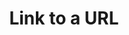 ---
title: 'Link to a URL'
field: 'is.link.url'
slug: 'is-link-url'
description: 'Internet link to any other associated item'
comment: 'Try to always link to any standard and permament identifier (eg, not a PDF). Data element used by Evidensia'
required: False
module: 'Form'
cluster: 'Global'
policy: 'Url. Repeat values.'
layout: 'home'
---